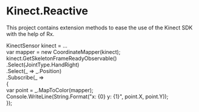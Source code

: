 Kinect.Reactive
===============

This project contains extension methods to ease the use of the Kinect SDK with the help of Rx.

<p>
KinectSensor kinect = ... <br />
var mapper = new CoordinateMapper(kinect); <br \>
kinect.GetSkeletonFrameReadyObservable() <br />
.Select(JointType.HandRight) <br />
.Select(_ => _.Position) <br />
.Subscribe(_ => <br />
{ <br />
	var point = _.MapToColor(mapper); <br />
	Console.WriteLine(String.Format("x: {0} y: {1}", point.X, point.Y)); <br />
}); <br />
</p>
